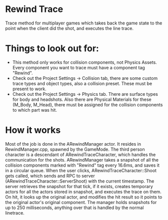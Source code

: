 # Rewind Trace
Trace method for multiplayer games which takes back the game state to the point when the client did the shot, and executes the line trace.

# Things to look out for:
- This method only works for collision components, not Physics Assets. Every component you want to trace must have a component tag "Rewind".
- Check out the Project Settings -> Collision tab, there are some custom trace types and object types, also a collision preset. These must be present to work.
- Check out the Project Settings -> Physics tab. There are surface types for body and headshots. Also there are Physical Materials for these (M_Body, M_Head), there must be assigned for the collision components to which part was hit.


# How it works
Most of the job is done in the ARewindManager actor. It resides in RewindManager.cpp, spawned by the GameMode. The third person character is a descendant of ARewindTraceCharacter, which handles the communication for the shots.
ARewindManager takes a snapshot of all the collision components marked with "Rewind" tag every 16.6ms, and saves it in a circular queue.
When the user clicks, ARewindTraceCharacter::Shoot gets called, which sends and RPC to server (ARewindTraceCharacter::ServerShoot) with the current timestamp. The server retrieves the snapshot for that tick, if it exists, creates temporary actors for all the actors stored in snapshot, and executes the trace on them. On hit, it looks up the original actor, and modifies the hit result so it points to the original actor's original component.
The manager holds snapshots for up to 250 milliseconds, anything over that is handled by the normal linetrace.